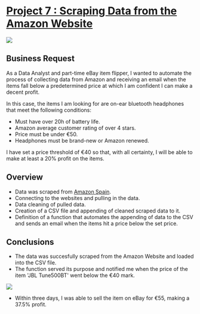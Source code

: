 # [Project 7 : Scraping Data from the Amazon Website](https://github.com/davidgomezpr1/Python_Web_Scraping)
![](https://images.unsplash.com/photo-1487058792275-0ad4aaf24ca7?ixlib=rb-1.2.1&ixid=MnwxMjA3fDB8MHxwaG90by1wYWdlfHx8fGVufDB8fHx8&auto=format&fit=crop&w=2070&q=80)

## Business Request

As a Data Analyst and part-time eBay item flipper, I wanted to automate the process of collecting data from Amazon and receiving an email when the items fall below a predetermined price at which I am confident I can make a decent profit.

In this case, the items I am looking for are on-ear bluetooth headphones that meet the following conditions:

- Must have over 20h of battery life.
- Amazon average customer rating of over 4 stars.
- Price must be under €50.
- Headphones must be brand-new or Amazon renewed.
    
I have set a price threshold of €40 so that, with all certainty, I will be able to make at least a 20% profit on the items.


## Overview

- Data was scraped from [Amazon Spain](https://www.amazon.es/).
- Connecting to the websites and pulling in the data.
- Data cleaning of pulled data.
- Creation of a CSV file and appending of cleaned scraped data to it.
- Definition of a function that automates the appending of data to the CSV and sends an email when the items hit a price below the set price.

## Conclusions

- The data was succesfully scraped from the Amazon Website and loaded into the CSV file.
- The function served its purpose and notified me when the price of the item 'JBL Tune500BT' went below the €40 mark.

<img src="/Users/davidgomez/Desktop/Python Web Scraping/Email confirming headphone deal.png"/>

- Within three days, I was able to sell the item on eBay for €55, making a 37.5% profit.
